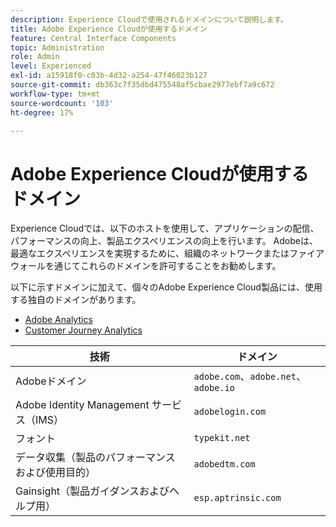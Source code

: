 ```yaml
---
description: Experience Cloudで使用されるドメインについて説明します。
title: Adobe Experience Cloudが使用するドメイン
feature: Central Interface Components
topic: Administration
role: Admin
level: Experienced
exl-id: a15918f0-c03b-4d32-a254-47f46023b127
source-git-commit: db363c7f35dbd475548af5cbae2977ebf7a9c672
workflow-type: tm+mt
source-wordcount: '103'
ht-degree: 17%

---
```


# Adobe Experience Cloudが使用するドメイン

Experience Cloudでは、以下のホストを使用して、アプリケーションの配信、パフォーマンスの向上、製品エクスペリエンスの向上を行います。 Adobeは、最適なエクスペリエンスを実現するために、組織のネットワークまたはファイアウォールを通じてこれらのドメインを許可することをお勧めします。

以下に示すドメインに加えて、個々のAdobe Experience Cloud製品には、使用する独自のドメインがあります。

* [Adobe Analytics](https://experienceleague.adobe.com/en/docs/analytics/technotes/domains)
* [Customer Journey Analytics](https://experienceleague.adobe.com/en/docs/analytics-platform/using/technotes/domains)

| 技術 | ドメイン |
| --- | --- |
| Adobeドメイン | `adobe.com`、`adobe.net`、`adobe.io` |
| Adobe Identity Management サービス（IMS） | `adobelogin.com` |
| フォント | `typekit.net` |
| データ収集（製品のパフォーマンスおよび使用目的） | `adobedtm.com` |
| Gainsight（製品ガイダンスおよびヘルプ用） | `esp.aptrinsic.com` |
